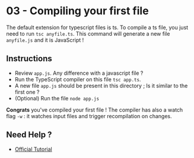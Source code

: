 03 - Compiling your first file
===

The default extension for typescript files is ts. To compile a ts file, you just need to run `tsc anyfile.ts`. 
This command will generate a new file `anyfile.js` and it is JavaScript ! 

Instructions
---
- Review `app.js`. Any difference with a javascript file ?
- Run the TypeScript compiler on this file `tsc app.ts`.
- A new file `app.js` should be present in this directory ; Is it similar to the first one ?
- (Optional) Run the file `node app.js`

**Congrats** you've compiled your first file !
The compiler has also a watch flag `-w` : it watches input files and trigger recompilation on changes.

Need Help ?
---
- [Official Tutorial](https://www.typescriptlang.org/docs/tutorial.html)